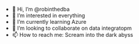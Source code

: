 - 👋 Hi, I’m @robinthedba
- 👀 I’m interested in everything
- 🌱 I’m currently learning Azure
- 💞️ I’m looking to collaborate on data integratopm
- 📫 How to reach me: Scream into the dark abyss

<!---
robinthedba/robinthedba is a ✨ special ✨ repository because its `README.md` (this file) appears on your GitHub profile.
You can click the Preview link to take a look at your changes.
--->
